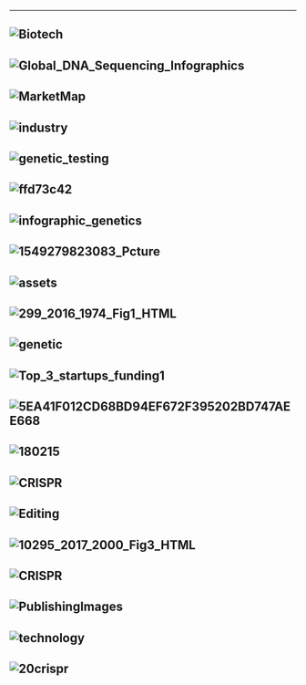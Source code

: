 ------------
![Biotech](https://i1.wp.com/agfundernews.com/wp-content/uploads/2017/11/171116-TechAccel-Ag-Biotech-Landscape-PLANT.jpg)
-----------
![Global_DNA_Sequencing_Infographics](https://www.inkwoodresearch.com/wp-content/uploads/edd/2017/02/Global_DNA_Sequencing_Infographics.jpg)
-------------
![MarketMap](https://cbi-blog.s3.amazonaws.com/blog/wp-content/uploads/2017/02/MarketMap-glowing-plants-fixed.png)
-------------
![industry](https://www.gminsights.com/assets/img/genetic-testing-market-industry-coverage.png)
-------------
![genetic_testing](https://www.inkwoodresearch.com/wp-content/uploads/edd/2018/08/genetic_testing-01.jpg)
-------------
![ffd73c42](https://vertassets.blob.core.windows.net/image/ffd73c42/ffd73c42-85c2-48f4-9266-bcb294f9d762/drg_genetherapy_fig1.png)
-------------
![infographic_genetics](https://www.genevaassociation.org/sites/default/files/infographic_genetics-ok2.jpg)
-------------
![1549279823083_Pcture](https://mordorintelligence.com/images_db/RD_Images/1549279823083_Pcture%204_Genetic%20Testing%20Market.png)
-------------
![assets](https://media.springernature.com/full/nature-static/assets/v1/image-assets/nbt.3692-F1.jpg)
-------------
![299_2016_1974_Fig1_HTML](https://media.springernature.com/original/springer-static/image/art%3A10.1007%2Fs00299-016-1974-2/MediaObjects/299_2016_1974_Fig1_HTML.gif)
-------------
![genetic](https://www.credenceresearch.com/img/report/direct-to-consumer-dtc-genetic-testing-market-by-rd.png)
-------------
![Top_3_startups_funding1](https://s3.amazonaws.com/cbi-research-portal-uploads/2018/02/16103608/Top_3_startups_funding1.png)
-------------
![5EA41F012CD68BD94EF672F395202BD747AEE668](https://www.jax.org/-/media/jaxweb/images/jax-mice-and-services/blog-images/crispr_blog_infographic.png?h=762&w=975&la=en&hash=5EA41F012CD68BD94EF672F395202BD747AEE668)
-------------
![180215](https://s3.amazonaws.com/cbi-research-portal-uploads/2018/02/16182724/180215-CRISPR-Explainer-V4.png)
-------------
![CRISPR](http://adcpatentsearch.co.nz/IP_Analytics_NZ/wp-content/uploads/2019/03/CRISPR.png)
-------------
![Editing](https://sites.tufts.edu/crispr/files/2014/11/Genome-Editing-Overview2.png)
-------------
![10295_2017_2000_Fig3_HTML](https://media.springernature.com/original/springer-static/image/art%3A10.1007%2Fs10295-017-2000-6/MediaObjects/10295_2017_2000_Fig3_HTML.gif)
-------------
![CRISPR](https://294305267s7hqfks2cfh08ip-wpengine.netdna-ssl.com/wp-content/uploads/2019/02/CRISPR-patent-licensing.jpg)
-------------
![PublishingImages](http://www.allenovery.com/publications/en-gb/CRISPRsite/CRISPRintroduction/PublishingImages/Agriculture%20image.jpg)
-------------
![technology](http://www.ersgenomics.com/images/crispr-cas9-technology.png)
--------
![20crispr](http://www.fullertreacymoney.com/system/data/images/2017/March/science%20crispr%20graphic.png)
--------
![]()
--------
![]()
--------
![]()
--------
![]()
--------
![]()
--------
![]()
--------
![]()
--------
![]()
--------
